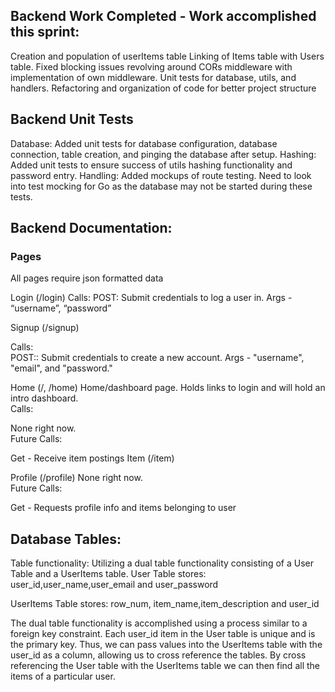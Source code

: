 ## Backend Work Completed - Work accomplished this sprint:  

Creation and population of userItems table
Linking of Items table with Users table.
Fixed blocking issues revolving around CORs middleware with implementation of own middleware.
Unit tests for database, utils, and handlers.
Refactoring and organization of code for better project structure


## Backend Unit Tests
Database: Added unit tests for database configuration, database connection, table creation, and pinging the database after setup.
Hashing: Added unit tests to ensure success of utils hashing functionality and password entry.
Handling: Added mockups of route testing. Need to look into test mocking for Go as the database may not be started during these tests. 

## Backend Documentation:
### Pages
All pages require json formatted data

Login (/login) 
Calls: 
POST: Submit credentials to log a user in. 
Args - “username”, “password”


Signup (/signup)  

Calls:  
POST:: Submit credentials to create a new account. 
Args - "username", "email", and "password."
  
Home (/, /home) Home/dashboard page. Holds links to login and will hold an intro dashboard.  
Calls:  

None right now.   
Future Calls:  

Get - Receive item postings
Item (/item)

Profile (/profile)
None right now.  
Future Calls:  

Get - Requests profile info and items belonging to user

## Database Tables:

Table functionality:
Utilizing a dual table functionality consisting of a User Table and a UserItems table.
User Table stores: user_id,user_name,user_email and user_password  

UserItems Table stores: row_num, item_name,item_description and user_id

The dual table functionality is accomplished using a process similar to a foreign key constraint.
Each user_id item in the User table is unique and is the primary key.
Thus, we can pass values into the UserItems table with the user_id as a column, allowing us to cross reference the tables.
By cross referencing the User table with the UserItems table we can then find all the items of a particular user.

